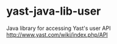 yast-java-lib-user
==================

Java library for accessing Yast's user API http://www.yast.com/wiki/index.php/API
